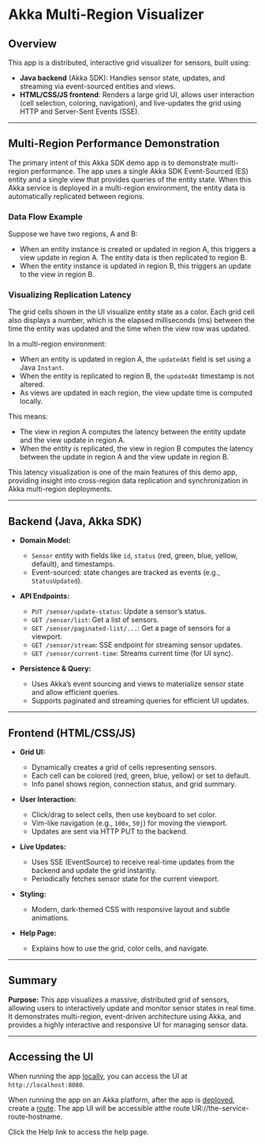 # Akka Multi-Region Visualizer

## Overview

This app is a distributed, interactive grid visualizer for sensors, built using:

- **Java backend** (Akka SDK): Handles sensor state, updates, and streaming via event-sourced entities and views.
- **HTML/CSS/JS frontend**: Renders a large grid UI, allows user interaction (cell selection, coloring, navigation), and live-updates the grid using HTTP and Server-Sent Events (SSE).

---

## Multi-Region Performance Demonstration

The primary intent of this Akka SDK demo app is to demonstrate multi-region performance. The app uses a single Akka SDK Event-Sourced (ES) entity and a single view that provides queries of the entity state. When this Akka service is deployed in a multi-region environment, the entity data is automatically replicated between regions.

### Data Flow Example

Suppose we have two regions, A and B:

- When an entity instance is created or updated in region A, this triggers a view update in region A. The entity data is then replicated to region B.
- When the entity instance is updated in region B, this triggers an update to the view in region B.

### Visualizing Replication Latency

The grid cells shown in the UI visualize entity state as a color. Each grid cell also displays a number, which is the elapsed milliseconds (ms) between the time the entity was updated and the time when the view row was updated.

In a multi-region environment:

- When an entity is updated in region A, the `updatedAt` field is set using a Java `Instant`.
- When the entity is replicated to region B, the `updatedAt` timestamp is not altered.
- As views are updated in each region, the view update time is computed locally.

This means:

- The view in region A computes the latency between the entity update and the view update in region A.
- When the entity is replicated, the view in region B computes the latency between the update in region A and the view update in region B.

This latency visualization is one of the main features of this demo app, providing insight into cross-region data replication and synchronization in Akka multi-region deployments.

---

## Backend (Java, Akka SDK)

- **Domain Model:**
  - `Sensor` entity with fields like `id`, `status` (red, green, blue, yellow, default), and timestamps.
  - Event-sourced: state changes are tracked as events (e.g., `StatusUpdated`).

- **API Endpoints:**
  - `PUT /sensor/update-status`: Update a sensor’s status.
  - `GET /sensor/list`: Get a list of sensors.
  - `GET /sensor/paginated-list/...`: Get a page of sensors for a viewport.
  - `GET /sensor/stream`: SSE endpoint for streaming sensor updates.
  - `GET /sensor/current-time`: Streams current time (for UI sync).

- **Persistence & Query:**
  - Uses Akka’s event sourcing and views to materialize sensor state and allow efficient queries.
  - Supports paginated and streaming queries for efficient UI updates.

---

## Frontend (HTML/CSS/JS)

- **Grid UI:**
  - Dynamically creates a grid of cells representing sensors.
  - Each cell can be colored (red, green, blue, yellow) or set to default.
  - Info panel shows region, connection status, and grid summary.

- **User Interaction:**
  - Click/drag to select cells, then use keyboard to set color.
  - Vim-like navigation (e.g., `100x`, `50j`) for moving the viewport.
  - Updates are sent via HTTP PUT to the backend.

- **Live Updates:**
  - Uses SSE (EventSource) to receive real-time updates from the backend and update the grid instantly.
  - Periodically fetches sensor state for the current viewport.

- **Styling:**
  - Modern, dark-themed CSS with responsive layout and subtle animations.

- **Help Page:**
  - Explains how to use the grid, color cells, and navigate.

---

## Summary

**Purpose:**
This app visualizes a massive, distributed grid of sensors, allowing users to interactively update and monitor sensor states in real time. It demonstrates multi-region, event-driven architecture using Akka, and provides a highly interactive and responsive UI for managing sensor data.

---

## Accessing the UI

When running the app [locally](https://doc.akka.io/java/running-locally.html), you can access the UI at `http://localhost:8080`.

When running the app on an Akka platform, after the app is [deployed](https://doc.akka.io/operations/services/deploy-service.html), create a [route](https://doc.akka.io/operations/services/invoke-service.html). The app UI will be accessible atthe route UR://the-service-route-hostname.

Click the Help link to access the help page.
